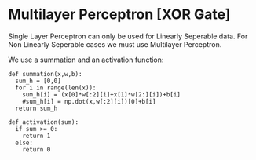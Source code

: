# Multilayer Perceptron [XOR Gate]

Single Layer Perceptron can only be used for Linearly Seperable data. For Non Linearly Seperable cases we must use Multilayer Perceptron.

We use a summation and an activation function: 
```
def summation(x,w,b):
  sum_h = [0,0]
  for i in range(len(x)):
    sum_h[i] = (x[0]*w[:2][i]+x[1]*w[2:][i])+b[i]
    #sum_h[i] = np.dot(x,w[:2][i])[0]+b[i]
  return sum_h

def activation(sum):
  if sum >= 0:
    return 1
  else:
    return 0
```